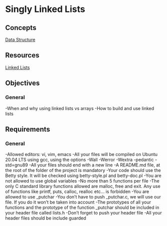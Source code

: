 # Singly Linked Lists
## Concepts
[Data Structure](https://alx-intranet.hbtn.io/concepts/120)
## Resources
[Linked Lists](https://alx-intranet.hbtn.io/rltoken/joxg32-tt4lUh8Afgst8tA)
## Objectives
### General
-When and why using linked lists vs arrays
-How to build and use linked lists
## Requirements
### General
-Allowed editors: vi, vim, emacs
-All your files will be compiled on Ubuntu 20.04 LTS using gcc, using the options -Wall -Werror         -Wextra         -pedantic -std=gnu89
-All your files should end with a new line
-A README.md file, at the root of the folder of the project is mandatory
-Your code should use the Betty style. It will be checked using betty-style.pl and betty-doc.pl
-You are not allowed to use global variables
-No more than 5 functions per file
-The only C standard library functions allowed are malloc, free and exit. Any use of functions like printf, puts, calloc, realloc etc… is forbidden
-You are allowed to use _putchar
-You don’t have to push _putchar.c, we will use our file. If you do it won’t be taken into account
-The prototypes of all your functions and the prototype of the function _putchar should be included in your header file called lists.h
-Don’t forget to push your header file
-All your header files should be include guarded
